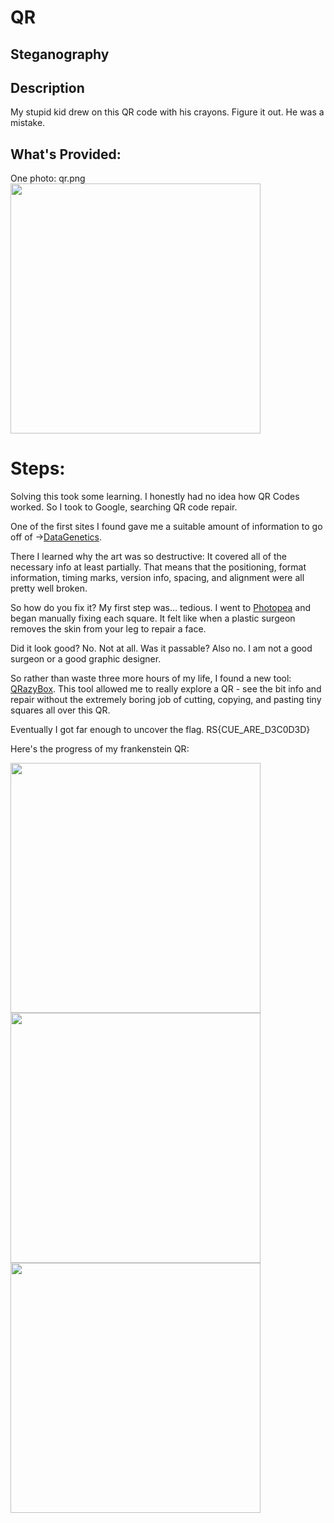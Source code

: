 # QR


## Steganography

## Description

My stupid kid drew on this QR code with his crayons. Figure it out. He was a mistake.


## What's Provided:

One photo: qr.png 
<img src="https://user-images.githubusercontent.com/73041922/230272893-664d8ea8-e0a9-4aa9-ae7d-78b587b2b29e.png" width="400px" height="400px">

# Steps:

Solving this took some learning. I honestly had no idea how QR Codes worked. So I took to Google, searching QR code repair.

One of the first sites I found gave me a suitable amount of information to go off of ->[DataGenetics](http://datagenetics.com/blog/november12013/index.html).

There I learned why the art was so destructive: It covered all of the necessary info at least partially. That means that the positioning, format information, timing marks, version info, spacing, and alignment were all pretty well broken.

So how do you fix it? My first step was... tedious. I went to [Photopea](https://photopea.com) and began manually fixing each square. It felt like when a plastic surgeon removes the skin from your leg to repair a face. 

Did it look good? No. Not at all. 
Was it passable? Also no. I am not a good surgeon or a good graphic designer.

So rather than waste three more hours of my life, I found a new tool: [QRazyBox](https://merricx.github.io/qrazybox/). This tool allowed me to really explore a QR - see the bit info and repair without the extremely boring job of cutting, copying, and pasting tiny squares all over this QR.

Eventually I got far enough to uncover the flag. 
RS{CUE_ARE_D3C0D3D}

Here's the progress of my frankenstein QR:

<img src="https://user-images.githubusercontent.com/73041922/230273182-bff95a4e-239e-4e4b-bf0d-dd94c6985e0a.png" width="400px" height="400px">
<img src="https://user-images.githubusercontent.com/73041922/230273184-1dcad6cd-e0d4-4e4a-b724-5f063b377240.png" width="400px" height="400px">
<img src="https://user-images.githubusercontent.com/73041922/230273186-62a57f3a-8e35-421e-872d-01f09958938f.png" width="400px" height="400px">
